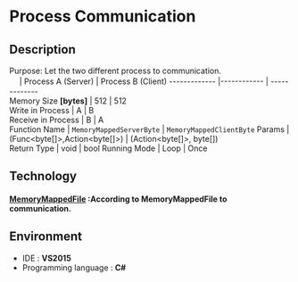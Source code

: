 # Process Communication
## Description
Purpose: Let the two different process to communication.  
　 | Process A            (Server) | Process B       (Client)
------------- |------------ | -------------        
Memory Size **\[bytes\]** | 512 | 512    
Write in Process | A         |       B   
Receive in Process | B      |       A  
Function Name | `MemoryMappedServerByte` |   `MemoryMappedClientByte`
Params |  (Func<byte\[\]>,Action<byte\[\]>) | (Action<byte\[\]>, byte\[\])  
Return Type | void | bool
Running Mode | Loop | Once
## Technology
#### [MemoryMappedFile](https://docs.microsoft.com/en-us/dotnet/api/system.io.memorymappedfiles.memorymappedfile?view=net-5.0 "Title") :According to MemoryMappedFile to communication.
## Environment
* IDE : **VS2015** 
* Programming language : **C#**
